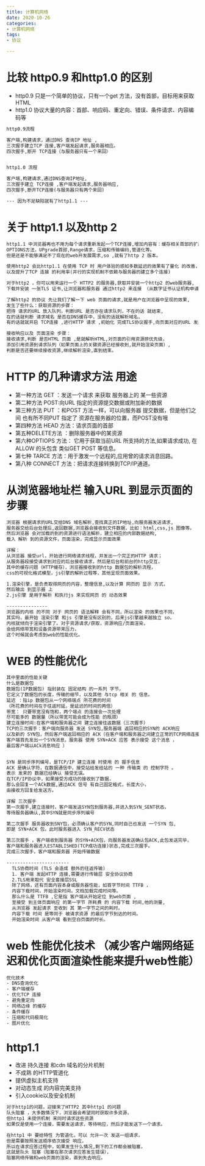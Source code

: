 ```yaml
---
title: 计算机网络
date: 2020-10-26
categories:
- 计算机网络
tags:
- 协议

---
```

# 比较 http0.9 和http1.0 的区别
- http0.9 只是一个简单的协议，只有一个get 方法，没有首部，目标用来获取HTML
- http1.0 协议大量的内容：首部、响应码、重定向、错误、条件请求、内容编码等
```txt
http0.9流程

客户端,构建请求，通过DNS 查询IP 地址 ,
三次握手建立TCP 连接,客户端发起请求,服务器相应。
四次握手,断开 TCP连接（与服务器只有一个来回）


http1.0 流程

客户端,构建请求,通过DNS查询IP地址,
三次握手建立 TCP连接 ,客户端发起请求,服务器响应,
四次握手,断开TCP连接(与服务器只有两个来回)

--- 因为不足缺陷就有了http1.1 --- 

```

# 关于 http1.1 以及http 2
```txt
http1.1 中浏览器再也不用为每个请求重新发起一个TCP连接,增加内容有：缓存相关首部的扩展
OPTIONS方法，UPgrade首部,Range请求，压缩和传输编码,管道化等。
但是还是不能够满足不了现在的web开发展需求,so ,就有了http 2 版本。

使用http2 会比http1.1 在使用 TCP 时 用户体验的感知多数延迟的效果有了量化 的改善，
以及提升了TCP 连接 的利用率(并行的实现机制不依赖与服务器的建立多个连接)

对于http2 ，你可以用来运行一个 HTTP2 的服务器,获取并安装一个http2 的web服务器,
下载并安装 一张TLS 证书,让浏览器和服务器 通过http2 来连接 （从数字证书认证机构申请 一张证书）
```
```txt
了解http2 的协议 先让我们了解一下 web 页面的请求,就是用户在浏览器中呈现的效果,
发生了些什么：获取资源的步骤：
把待 请求的URL 放入队列，判断URL 是否亦在请求队列，不在的话 就结束, 
在的话就判断 请求域名 是否在DNS缓存中，没有的话就解析域名，
有的话就就开启 TCP连接 ,进行HTTP 请求 ,初始化 完成TLS协议握手,向页面对应的URL 发送请求。

接收响应以及 页面渲染 步骤：
接收请求,判断 是否HTML 页面 ,是就解析HTML,对页面的引用资源排优先级，
添加引用资源到请求队列（如果页面上的关键资源已经接收到,就开始渲染页面）,
判断是否还要继续接收资源,继续解析渲染,直到结束。

```
 # HTTP 的几种请求方法 用途

 - 第一种方法 GET ：发送一个请求 来获取 服务器上的 某一些资源
 - 第二种方法 POST:向URL 指定的资源提交数据或附加新的数据
 - 第三种方法 PUT ：和POST 方法一样，可以向服务器 提交数据，但是他们之间 
 也有所不同PUT 指定了 资源在服务器的位置，而POST没有哦
- 第四种方法 HEAD 方法：请求页面的首部
- 第五种DELETE方法 ：删除服务器中的某资源 
- 第六种OPTIOPS 方法： 它用于获取当前URL 所支持的方法,如果请求成功,
在 ALLOW 的头包含 类似GET POST 等信息。
- 第七种 TARCE 方法：用于激发一个远程的,应用曾的请求消息回路。
- 第八种 CONNECT 方法：把请求连接转换到TCP/IP通道。

# 从浏览器地址栏 输入URL 到显示页面的步骤

```txt
浏览器 根据请求的URL交给DNS 域名解析,查找真正的IP地址,向服务器发送请求,
服务器交给后台处理后,返回数据,浏览器会接收到文件数据，比如：html,css,js 图像等。
然后浏览器 会对加载的到的资源进行语法解析，建立相应的内部数据结构,
载入 解析 到的资源文件，页面渲染，完成显示页面效果

详解：
从浏览器 接受url，开始进行网络请求线程，并发出一个完正的HTTP 请求；
从服务器段接受请求到对应的后台接收请求，然后是后台和前台的http交互，
其中的缓存问题（HTTP缓存），浏览器接收到的http 数据包的解析流程，
css的可视化格式模型，js引擎的解析过程等，其他呈现页面效果。
```
```txt
1.渲染引擎，是负责取得网页的内容，整理信息,以及计算 网页的 显示 方式，
然后输出 到显示器 上
2.js引擎 是用于解析 和执行js 来实现网页 的 动态效果

---------------
浏览器的内核 的不同 对于 网页的 语法解释 会有不同，所以渲染 的效果也不同，
其实吗，最开始 渲染引擎 和js 引擎是没有区别的，后来js引擎越来越独立 so， 
内核就倾向于渲染引擎了。对于资源请求/获取，资源响应/页面渲染，
会给网络带宽和设备资源带来压力，
这个时候就会考虑到web的性能优化。

```
# WEB 的性能优化
```txt
其中里面的性能关键
什么是数据包 
数据包(IP数据包) 指封装在 固定结构 的一系列 字节，
它定义了数据包的长度，传输的细节，以及其他 与tcp 相关 的 信息。
延迟 ：指ip 数据包从一个网络端点 所花费的时间
（所花费的时间在于往返时延，是延迟的时间的两倍）
带宽： 只要带宽没有饱和，两个端点 的连接会一次处理 
尽可能多的 数据量（所以带宽可能会成为性能 的瓶颈）
建立连接时间:在客户端和服务器之间 建立连接往返数据（三次握手）
TCP的三次握手：客户端向服务器 发送 SYN包,服务器端 返回相应的SYN的 ACK响应 
以及新的 SYN包，然后客户端返回相应的 ACK（在客户端和服务器之间建立正常的TCP网络连接时，
客户端首先发出一个SYN消息，服务器 使用 SYN+ACK 应答 表示接受 这个消息 ，
最后客户端以ACk消息响应 ）


SYN 是同步序列编号，是TCP/IP 建立连接 时使用 的 握手信息
ACK 是确认字符，在数据通信中，接受站给发给站的 一种 传输类 的 控制字符 。
表示 发来的 数据已经确认 接受无误。
在TCP/IP协议中，如果接受方成功的接收到了数据，
那么会回复一个ACk数据,通过ACK 信号 有自己固定格式，长度大小，
由接收方回复给发送方。

```

```txt
详解 三次握手
第一次握手,建立连接时，客户端发送SYN包到服务器,并进入到SYN_SENT状态，
等待服务器确认,其中SYN就是同步序列编号

第二次握手 服务器收到SNY包，必须确认客户的SYN,同时自己也发送 一个SYN 包,
即是 SYN+ACK 包，此时服务器进入 SYN_RECV状态

第三次握手 ，客户端收到服务器 的SYN+ACK包，向服务器发送确认包ACK,此包发送完毕，
客户端和服务器进入ESTABLISHED(TCP成功连接)状态,完成三次握手。
完成三次握手，客户端和服务器 开始传输数据

-----------------------
  TLS协商时间 (TLS 会造成 额外的往返传输)
  1. 客户端 发起HTTP 连接,需要进行传输层 安全协议协商
  2.TLS用来取代 安全套接层SSL
  除了网络，还有页面内容本身或服务器性能，如首字节时间 TTFB ，
  内容下载时间，开始渲染时间，文档加载完成时间等。
  那么什么是 TTFB ,它是指 客户端从开始定位 到web页面 ,
  至接受 到主体页面响应 的第一字节 所耗费 的 内容下载 时间,他的测量,
  从浏览器 发起请求 至收到 其 第一字节之间的耗时。
  内容下载 时间 是等同于 被请求资源 的最后字节到达的时间。
  开始渲染时间 从客户端 看到空白页面的时长。

```
# web 性能优化技术 （减少客户端网络延迟和优化页面渲染性能来提升web性能）

```txt
优化技术
- DNS查询优化
- 客户端缓存
- 优化TCP 连接
- 避免重定向
- 网络边缘 的缓存
- 条件缓存
- 压缩和代码极简化
- 图片优化
```
# http1.1
- 改进 持久连接 和cdn 域名的分片机制
- 不成熟 的HTTP管道化
- 提供虚拟主机支持
- 对动态生成 的内容完美支持
- 引入cookie以及安全机制
```txt
对于http1的问题，迎接来了HTTP2 其中http1 的问题
队头阻塞 ，大多数情况下，浏览器会希望同时获取许多资源，
但http1 未提供机制 来同时请求这些资源
如果仅是使用一个连接，需要发送请求，等待响应，然后才能发送下一个请求。

在http1 中 要给特性 为管道化，可以 允许一次 发送一组请求，
但是需要按照发送顺序依次接受 响应，
所以在请求应答过程中，如果发生什么情况,剩下的工作都会被阻塞，
这就是队头 阻塞（阻塞在那次请求应答发生错误），
阻塞网络传输和web页面的渲染，直到失去响应。
```